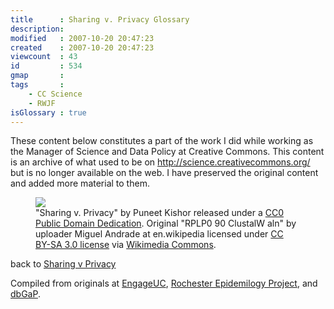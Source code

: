 ```yaml
---
title      : Sharing v. Privacy Glossary
description: 
modified   : 2007-10-20 20:47:23
created    : 2007-10-20 20:47:23
viewcount  : 43
id         : 534
gmap       : 
tags       :
    - CC Science
    - RWJF
isGlossary : true
---
```


<div class="archive">
    These content below constitutes a part of the work I did while working as the Manager of Science and Data Policy at Creative Commons. This content is an archive of what used to be on <u>http://science.creativecommons.org/</u> but is no longer available on the web. I have preserved the original content and added more material to them.
</div>

<figure>
    <img src="RPLP0_90_ClustalW_aln.png">
    <figcaption>"Sharing v. Privacy" by Puneet Kishor released under a <a href="http://creativecommons.org/publicdomain/zero/1.0/" target="_blank">CC0 Public Domain Dedication</a>. Original "RPLP0 90 ClustalW aln" by  uploader Miguel Andrade at en.wikipedia licensed under <a href="http://creativecommons.org/licenses/by-sa/3.0/">CC BY-SA 3.0 license</a> via <a href="http://commons.wikimedia.org/wiki/File:RPLP0_90_ClustalW_aln.gif#mediaviewer/File:RPLP0_90_ClustalW_aln.gif">Wikimedia Commons</a>.</figcaption>
</figure>

<div>back to <a href="">Sharing v Privacy</a></div>

<div id="deflistcon">
    <div id='container'></div>
    <p id="deflistcaption" class="caption">Compiled from originals at <a href="http://engageuc.org" target="_blank">EngageUC</a>, <a href="http://rochesterproject.org" target="_blank">Rochester Epidemilogy Project</a>, and <a href="http://www.ncbi.nlm.nih.gov/gap" target="_blank">dbGaP</a>.</p>
</div>

<dl id="deflist"></dl>
